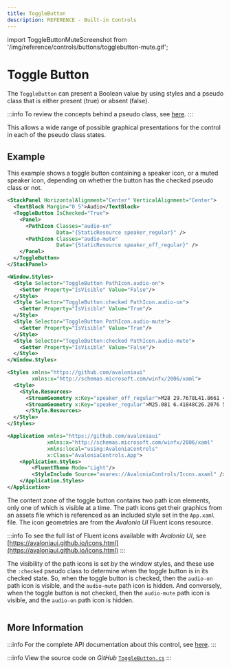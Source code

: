 ```yaml
---
title: ToggleButton
description: REFERENCE - Built-in Controls
---
```


import ToggleButtonMuteScreenshot from '/img/reference/controls/buttons/togglebutton-mute.gif';

# Toggle Button

The `ToggleButton` can present a Boolean value by using styles and a pseudo class that is either present (true) or absent (false).

:::info
To review the concepts behind a pseudo class, see [here](../../../concepts/pseudo-classes.md).
:::

This allows a wide range of possible graphical presentations for the control in each of the pseudo class states.

## Example

This example shows a toggle button containing a speaker icon, or a muted speaker icon, depending on whether the button has the checked pseudo class or not.

```xml
<StackPanel HorizontalAlignment="Center" VerticalAlignment="Center">
  <TextBlock Margin="0 5">Audio</TextBlock>
  <ToggleButton IsChecked="True">
    <Panel>
      <PathIcon Classes="audio-on"
                Data="{StaticResource speaker_regular}" />
      <PathIcon Classes="audio-mute"
                Data="{StaticResource speaker_off_regular}" />
    </Panel>
  </ToggleButton>
</StackPanel>
```


```xml title='Styles'
<Window.Styles>
  <Style Selector="ToggleButton PathIcon.audio-on">
    <Setter Property="IsVisible" Value="False"/>
  </Style>
  <Style Selector="ToggleButton:checked PathIcon.audio-on">
    <Setter Property="IsVisible" Value="True"/>
  </Style>
  <Style Selector="ToggleButton PathIcon.audio-mute">
    <Setter Property="IsVisible" Value="True"/>
  </Style>
  <Style Selector="ToggleButton:checked PathIcon.audio-mute">
    <Setter Property="IsVisible" Value="False"/>
  </Style>
</Window.Styles>
```


```xml title='Icons'
<Styles xmlns="https://github.com/avaloniaui"
        xmlns:x="http://schemas.microsoft.com/winfx/2006/xaml">
  <Style>
    <Style.Resources>
      <StreamGeometry x:Key="speaker_off_regular">M28 29.7678L41.8661 43.6339C42.3543 44.122 43.1457 44.122 43.6339 43.6339C44.122 43.1457 44.122 42.3543 43.6339 41.8661L6.13388 4.36612C5.64573 3.87796 4.85427 3.87796 4.36611 4.36612C3.87796 4.85427 3.87796 5.64573 4.36611 6.13388L13.2322 15H9C6.10051 15 3.75 17.3505 3.75 20.25V27.75C3.75 30.6495 6.10051 33 9 33H13.702C14.8734 33 16.0034 33.4328 16.875 34.2153L25.081 41.5815C26.2077 42.5929 28 41.7933 28 40.2793V29.7678ZM25.5 27.2678V38.5981L18.5451 32.3549C17.2146 31.1606 15.4898 30.5 13.702 30.5H9C7.48122 30.5 6.25 29.2688 6.25 27.75V20.25C6.25 18.7312 7.48122 17.5 9 17.5H13.702C14.3147 17.5 14.92 17.4224 15.5046 17.2723L25.5 27.2678Z M19.8115 14.5082L18.0412 12.7379L25.081 6.41847C26.2076 5.40709 28 6.20669 28 7.72074V22.6967L25.5 20.1967V9.40185L19.8115 14.5082Z M36.1857 30.8824L34.335 29.0317C34.966 27.7376 35.5 26.0404 35.5 24C35.5 21.5224 34.7127 19.5507 33.9203 18.1923C33.5242 17.5133 33.1298 16.9931 32.8397 16.6477C32.695 16.4754 32.577 16.3476 32.499 16.2664C32.46 16.2259 32.4311 16.197 32.414 16.1802L32.3972 16.164L32.398 16.1646C31.8935 15.6947 31.8647 14.9048 32.334 14.3994C32.8038 13.8935 33.5947 13.8642 34.1006 14.334L33.25 15.25C34.1006 14.334 34.1014 14.3347 34.1014 14.3347L34.1022 14.3356L34.1042 14.3374L34.1092 14.3421L34.1228 14.355C34.1336 14.3653 34.1476 14.3788 34.1646 14.3955C34.1987 14.4289 34.245 14.4753 34.3018 14.5343C34.4152 14.6524 34.5707 14.8215 34.754 15.0398C35.1202 15.4757 35.6008 16.1117 36.0797 16.9327C37.0373 18.5743 38 20.9776 38 24C38 26.9108 37.1071 29.2474 36.1857 30.8824Z M41.0185 35.7152L39.1733 33.87C40.3712 31.5479 41.5 28.2383 41.5 24C41.5 19.4474 40.1976 15.9662 38.906 13.6297C38.2594 12.46 37.6157 11.5776 37.1403 10.9943C36.9028 10.7028 36.708 10.4867 36.5767 10.3474C36.511 10.2777 36.4614 10.2274 36.4303 10.1965C36.4148 10.181 36.4039 10.1704 36.398 10.1648L36.3949 10.1617L36.393 10.16C35.8916 9.68785 35.8665 8.89867 36.3376 8.39562C36.8094 7.89169 37.6004 7.8657 38.1044 8.33755L37.2501 9.24987C38.1044 8.33755 38.1053 8.33839 38.1053 8.33839L38.1063 8.33935L38.1087 8.34162L38.115 8.34761L38.1336 8.36536C38.1485 8.37975 38.1685 8.39926 38.1932 8.42388C38.2427 8.4731 38.3112 8.54276 38.396 8.6327C38.5655 8.81253 38.8003 9.07375 39.0784 9.41509C39.6343 10.0974 40.3656 11.1025 41.094 12.4203C42.5524 15.0587 44 18.9526 44 24C44 29.0474 42.5524 32.9412 41.094 35.5797L41.0739 35.6159L41.0185 35.7152Z</StreamGeometry>
      <StreamGeometry x:Key="speaker_regular">M25.081 6.41848C26.2076 5.4071 28 6.2067 28 7.72074V40.2793C28 41.7933 26.2077 42.5929 25.081 41.5815L16.875 34.2153C16.0034 33.4328 14.8734 33 13.702 33H9C6.10051 33 3.75 30.6495 3.75 27.75V20.25C3.75 17.3505 6.10051 15 9 15H13.702C14.8734 15 16.0034 14.5672 16.875 13.7847L25.081 6.41848ZM25.5 9.40186L18.5451 15.6451C17.2146 16.8394 15.4898 17.5 13.702 17.5H9C7.48122 17.5 6.25 18.7312 6.25 20.25V27.75C6.25 29.2688 7.48122 30.5 9 30.5H13.702C15.4898 30.5 17.2146 31.1606 18.5451 32.3549L25.5 38.5982V9.40186Z M36.3376 8.39563C36.8095 7.8917 37.6005 7.86571 38.1044 8.33757L38.1053 8.3384C38.1053 8.3384 37.7675 8 38.1151 8.34762L38.1336 8.36537C38.1485 8.37976 38.1685 8.39927 38.1933 8.42389C38.2428 8.47311 38.3113 8.54277 38.396 8.63271C38.5655 8.81254 38.8004 9.07377 39.0785 9.4151C39.6344 10.0974 40.3656 11.1025 41.094 12.4203C42.5525 15.0588 44.0001 18.9526 44.0001 24C44.0001 29.0474 42.5525 32.9413 41.094 35.5797C40.3656 36.8975 39.6344 37.9027 39.0785 38.5849C38.8004 38.9262 38.5655 39.1875 38.396 39.3673C38.3714 39.3935 38.3481 39.4179 38.3262 39.4407C38.273 39.4961 38.2284 39.5412 38.1933 39.5761C38.1685 39.6007 38.1485 39.6202 38.1336 39.6346L38.1151 39.6524L38.1088 39.6584L38.1063 39.6607L38.1053 39.6616C38.1053 39.6616 38.2392 39.5277 38.3262 39.4407C38.4326 39.3343 38.4688 39.298 38.1044 39.6624C37.6005 40.1343 36.8095 40.1083 36.3376 39.6044C35.8666 39.1013 35.8917 38.3122 36.3931 37.84L36.3949 37.8383L36.3981 37.8352C36.404 37.8296 36.4148 37.819 36.4304 37.8035C36.4614 37.7726 36.5111 37.7223 36.5767 37.6526C36.708 37.5133 36.9029 37.2972 37.1404 37.0057C37.6157 36.4224 38.2595 35.54 38.9061 34.3703C40.1976 32.0338 41.5001 28.5526 41.5001 24C41.5001 19.4474 40.1976 15.9663 38.9061 13.6297C38.2595 12.46 37.6157 11.5776 37.1404 10.9943C36.9029 10.7028 36.708 10.4867 36.5767 10.3474C36.5111 10.2777 36.4614 10.2274 36.4304 10.1965C36.4148 10.181 36.404 10.1705 36.3981 10.1648L36.3949 10.1617L36.3931 10.16C35.8917 9.68786 35.8666 8.89869 36.3376 8.39563Z M32.3341 14.3994C32.8038 13.8936 33.5947 13.8643 34.1006 14.334C34.1008 14.3342 34.1014 14.3348 34.1014 14.3348L34.1023 14.3356L34.1043 14.3374L34.1092 14.3421L34.1229 14.355C34.1336 14.3653 34.1477 14.3788 34.1647 14.3955C34.1988 14.429 34.2451 14.4753 34.3018 14.5344C34.4152 14.6524 34.5707 14.8215 34.7541 15.0398C35.1202 15.4757 35.6009 16.1117 36.0798 16.9327C37.0374 18.5743 38.0001 20.9776 38.0001 24C38.0001 27.0224 37.0374 29.4257 36.0798 31.0673C35.6009 31.8883 35.1202 32.5243 34.7541 32.9602C34.5707 33.1785 34.4152 33.3476 34.3018 33.4656C34.2451 33.5247 34.1988 33.5711 34.1647 33.6045L34.1452 33.6235L34.1229 33.645L34.1092 33.6579L34.1043 33.6626L34.1015 33.6652L34.1006 33.666C33.5947 34.1357 32.8038 34.1065 32.3341 33.6006C31.8653 33.0958 31.8935 32.3072 32.3962 31.8371L32.3979 31.8355L32.414 31.8198C32.4312 31.803 32.4601 31.7741 32.4991 31.7336C32.5771 31.6524 32.695 31.5246 32.8398 31.3523C33.1299 31.0069 33.5242 30.4867 33.9203 29.8077C34.7127 28.4493 35.5001 26.4776 35.5001 24C35.5001 21.5224 34.7127 19.5507 33.9203 18.1923C33.5242 17.5133 33.1299 16.9931 32.8398 16.6477C32.695 16.4754 32.5771 16.3476 32.4991 16.2664C32.4601 16.2259 32.4312 16.197 32.414 16.1802L32.3973 16.164L32.3981 16.1647C31.8929 15.6949 31.8645 14.9051 32.3341 14.3994Z</StreamGeometry>
      </Style.Resources>
  </Style>
</Styles>
```


```xml title='App'
<Application xmlns="https://github.com/avaloniaui"
             xmlns:x="http://schemas.microsoft.com/winfx/2006/xaml"
             xmlns:local="using:AvaloniaControls"
             x:Class="AvaloniaControls.App">    
    <Application.Styles>
        <FluentTheme Mode="Light"/>
        <StyleInclude Source="avares://AvaloniaControls/Icons.axaml" />
    </Application.Styles>
</Application>
```



The content zone of the toggle button contains two path icon elements, only one of which is visible at a time. The path icons get their graphics from an assets file which is referenced as an included style set in the `App.xaml` file. The icon geometries are from the _Avalonia UI_ Fluent icons resource.

:::info
To see the full list of Fluent icons available with _Avalonia UI_, see [https://avaloniaui.github.io/icons.html](https://avaloniaui.github.io/icons.html)
:::

The visibility of the path icons is set by the window styles, and these use the `:checked` pseudo class to determine when the toggle button is in its checked state. So, when the toggle button is checked, then the `audio-on` path icon is visible, and the `audio-mute` path icon is hidden. And conversely, when the toggle button is not checked, then the `audio-mute` path icon is visible, and the `audio-on` path icon is hidden.

<img src={ToggleButtonMuteScreenshot} alt="" />

## More Information

:::info
For the complete API documentation about this control, see [here](https://reference.avaloniaui.net/api/Avalonia.Controls.Primitives/ToggleButton/).
:::

:::info
View the source code on _GitHub_ [`ToggleButton.cs`](https://github.com/AvaloniaUI/Avalonia/blob/master/src/Avalonia.Controls/Primitives/ToggleButton.cs)
:::
